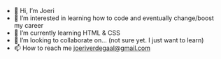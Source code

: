 - 👋 Hi, I’m Joeri
- 👀 I’m interested in learning how to code and eventually change/boost my career
- 🌱 I’m currently learning HTML & CSS
- 💞️ I’m looking to collaborate on... (not sure yet. I just want to learn)
- 📫 How to reach me joeriverdegaal@gmail.com

<!---
st-jverde/st-jverde is a ✨ special ✨ repository because its `README.md` (this file) appears on your GitHub profile.
You can click the Preview link to take a look at your changes.
--->
